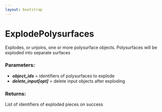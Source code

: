 ```yaml
---
layout: bootstrap
---
```


# ExplodePolysurfaces

Explodes, or unjoins, one or more polysurface objects. Polysurfaces
        will be exploded into separate surfaces
          

### Parameters:

- ***object_ids*** = identifiers of polysurfaces to explode
- ***delete_input[opt]*** = delete input objects after exploding
        

### Returns:


List of identifiers of exploded pieces on success
        



